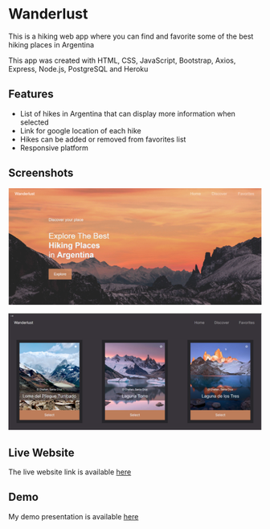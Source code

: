 # Wanderlust

This is a hiking web app where you can find and favorite some of the best hiking places in Argentina

This app was created with HTML, CSS, JavaScript, Bootstrap, Axios, Express, Node.js, PostgreSQL and Heroku
## Features

- List of hikes in Argentina that can display more information when selected
- Link for google location of each hike
- Hikes can be added or removed from favorites list
- Responsive platform

## Screenshots

![App Screenshot](/client/images/wanderlust.1.png?raw=true)

![App Screenshot](/client/images/wanderlust2.png?raw=true)

## Live Website

The live website link is available [here](https://www.loom.com/share/16d6ee57a44c46f1aceff2ac13996d1a)
    
## Demo

My demo presentation is available [here](https://www.loom.com/share/16d6ee57a44c46f1aceff2ac13996d1a)

